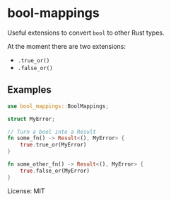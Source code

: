 # bool-mappings

Useful extensions to convert `bool` to other Rust types.

At the moment there are two extensions:

- `.true_or()`
- `.false_or()`

## Examples

```rust
use bool_mappings::BoolMappings;

struct MyError;

// Turn a bool into a Result
fn some_fn() -> Result<(), MyError> {
    true.true_or(MyError)
}

fn some_other_fn() -> Result<(), MyError> {
    true.false_or(MyError)
}
```

License: MIT
